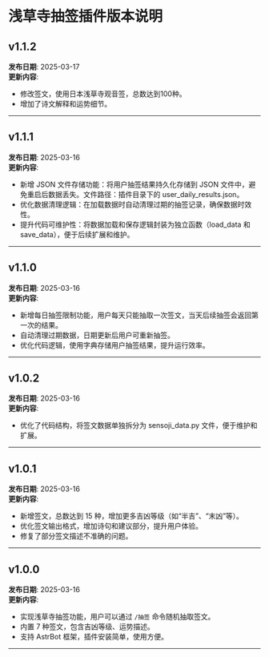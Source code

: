 # 浅草寺抽签插件版本说明

## v1.1.2
**发布日期**: 2025-03-17    
**更新内容**:  
- 修改签文，使用日本浅草寺观音签，总数达到100种。
- 增加了诗文解释和运势细节。

---

## v1.1.1
**发布日期**: 2025-03-16    
**更新内容**:  
- 新增 JSON 文件存储功能：将用户抽签结果持久化存储到 JSON 文件中，避免重启后数据丢失。文件路径：插件目录下的 user_daily_results.json。
- 优化数据清理逻辑：在加载数据时自动清理过期的抽签记录，确保数据时效性。
- 提升代码可维护性：将数据加载和保存逻辑封装为独立函数（load_data 和 save_data），便于后续扩展和维护。

---

## v1.1.0
**发布日期**: 2025-03-16    
**更新内容**:  
- 新增每日抽签限制功能，用户每天只能抽取一次签文，当天后续抽签会返回第一次的结果。
- 自动清理过期数据，日期更新后用户可重新抽签。
- 优化代码逻辑，使用字典存储用户抽签结果，提升运行效率。

---

## v1.0.2
**发布日期**: 2025-03-16    
**更新内容**:  
- 优化了代码结构，将签文数据单独拆分为 sensoji_data.py 文件，便于维护和扩展。

---

## v1.0.1
**发布日期**: 2025-03-16    
**更新内容**:  
- 新增签文，总数达到 15 种，增加更多吉凶等级（如“半吉”、“末凶”等）。  
- 优化签文输出格式，增加诗句和建议部分，提升用户体验。  
- 修复了部分签文描述不准确的问题。  

---

## v1.0.0
**发布日期**: 2025-03-16  
**更新内容**:  
- 实现浅草寺抽签功能，用户可以通过 `/抽签` 命令随机抽取签文。  
- 内置 7 种签文，包含吉凶等级、运势描述。  
- 支持 AstrBot 框架，插件安装简单，使用方便。

---